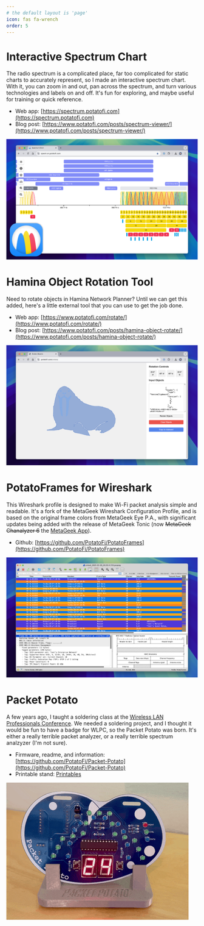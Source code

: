```yaml
---
# the default layout is 'page'
icon: fas fa-wrench
order: 5
---
```


# Interactive Spectrum Chart

The radio spectrum is a complicated place, far too complicated for static charts to accurately represent, so I made an interactive spectrum chart. With it, you can zoom in and out, pan across the spectrum, and turn various technologies and labels on and off. It's fun for exploring, and maybe useful for training or quick reference.

* Web app: [https://spectrum.potatofi.com](https://spectrum.potatofi.com)
* Blog post: [https://www.potatofi.com/posts/spectrum-viewer/](https://www.potatofi.com/posts/spectrum-viewer/)

![](assets/tools/interactive-spectrum-chart.png)

# Hamina Object Rotation Tool

Need to rotate objects in Hamina Network Planner? Until we can get this added, here's a little external tool that you can use to get the job done.

* Web app: [https://www.potatofi.com/rotate/](https://www.potatofi.com/rotate/)
* Blog post: [https://www.potatofi.com/posts/hamina-object-rotate/](https://www.potatofi.com/posts/hamina-object-rotate/)

![](assets/tools/hamina-object-rotate.png)

# PotatoFrames for Wireshark

This Wireshark profile is designed to make Wi-Fi packet analysis simple and readable. It's a fork of the MetaGeek Wireshark Configuration Profile, and is based on the original frame colors from MetaGeek Eye P.A., with significant updates being added with the release of MetaGeek Tonic (now ~~MetaGeek Chanalyzer 6~~ the [MetaGeek App](https://shop.metageek.com/products/metageek-app)).

* Github: [https://github.com/PotatoFi/PotatoFrames](https://github.com/PotatoFi/PotatoFrames)

![](assets/tools/potato-frames.png)

# Packet Potato

A few years ago, I taught a soldering class at the [Wireless LAN Professionals Conference](https://www.thewlpc.com/). We needed a soldering project, and I thought it would be fun to have a badge for WLPC, so the Packet Potato was born. It's either a really terrible packet analyzer, or a really terrible spectrum analzyzer (I'm not sure).

* Firmware, readme, and information: [https://github.com/PotatoFi/Packet-Potato](https://github.com/PotatoFi/Packet-Potato)
* Printable stand: [Printables](https://www.printables.com/model/422522-packet-potato-stand)

![](assets/tools/packet-potato.gif)
